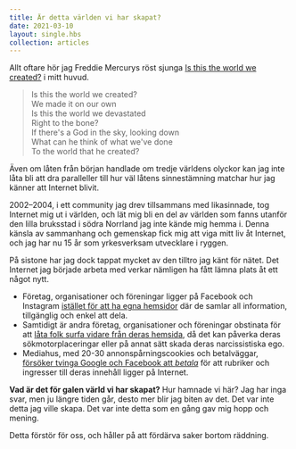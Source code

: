 ```yaml
---
title: Är detta världen vi har skapat?
date: 2021-03-10
layout: single.hbs
collection: articles
---
```


Allt oftare hör jag Freddie Mercurys röst sjunga
[Is this the world we created?][1] i mitt huvud.

> Is this the world we created?  
> We made it on our own  
> Is this the world we devastated  
> Right to the bone?  
> If there's a God in the sky, looking down  
> What can he think of what we've done  
> To the world that he created?

Även om låten från början handlade om tredje världens olyckor kan jag
inte låta bli att dra paralleller till hur väl låtens sinnestämning
matchar hur jag känner att Internet blivit.

2002–2004, i ett community jag drev tillsammans med likasinnade, tog
Internet mig ut i världen, och lät mig bli en del av världen som fanns
utanför den lilla bruksstad i södra Norrland jag inte kände mig hemma i.
Denna känsla av sammanhang och gemenskap fick mig att viga mitt liv åt
Internet, och jag har nu 15 år som yrkesverksam utvecklare i ryggen.

På sistone har jag dock tappat mycket av den tilltro jag känt för nätet.
Det Internet jag började arbeta med verkar nämligen ha fått lämna plats
åt ett något nytt.

- Företag, organisationer och föreningar ligger på Facebook och Instagram
  [istället för att ha egna hemsidor][2] där de samlar all information, tillgänglig
  och enkel att dela.
- Samtidigt är andra företag, organisationer och föreningar obstinata för att
  [låta folk surfa vidare från deras hemsida][0], då det kan påverka deras
  sökmotorplaceringar eller på annat sätt skada deras narcissistiska ego.
- Mediahus, med 20-30 annonspårningscookies och betalväggar, [försöker
  tvinga Google och Facebook att _betala_][3] för att rubriker och ingresser till
  deras innehåll ligger på Internet.

**Vad är det för galen värld vi har skapat?** Hur hamnade vi här? Jag har inga svar,
men ju längre tiden går, desto mer blir jag biten av det. Det var inte detta jag
ville skapa. Det var inte detta som en gång gav mig hopp och mening.

Detta förstör för oss, och håller på att fördärva saker bortom räddning.

[1]: https://www.youtube.com/watch?v=riwDo7_GxjM
[2]: https://kijo.co.uk/blog/why-have-a-website-and-not-just-rely-on-social-media/
[0]: https://bernskioldmedia.com/sv/lankar-skall-aldrig-oppna-ett-nytt-fonster/
[3]: https://www.svt.se/kultur/australiskt-lagforslag-kan-tvinga-facebook-och-google-att-betala-for-nyhetsinnehall
